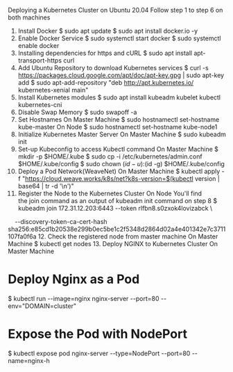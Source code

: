 Deploying a Kubernetes Cluster on Ubuntu 20.04
Follow step 1 to step 6 on both machines
1. Install Docker
$ sudo apt update
$ sudo apt install docker.io -y
2. Enable Docker Service
$ sudo systemctl start docker
$ sudo systemctl enable docker
3. Installing dependencies for https and cURL
$ sudo apt install apt-transport-https curl
4. Add Ubuntu Repository to download Kubernetes services
$ curl -s https://packages.cloud.google.com/apt/doc/apt-key.gpg | sudo apt-key add
$ sudo apt-add-repository "deb http://apt.kubernetes.io/ kubernetes-xenial main"
5. Install Kubernetes modules
$ sudo apt install kubeadm kubelet kubectl kubernetes-cni
6. Disable Swap Memory
$ sudo swapoff -a
7. Set Hostnames
On Master Machine
$ sudo hostnamectl set-hostname kube-master
On Node
$ sudo hostnamectl set-hostname kube-node1
8. Initialize Kubernetes Master Server
On Master Machine
$ sudo kubeadm init
9. Set-up Kubeconfig to access Kubectl command
On Master Machine
$ mkdir -p $HOME/.kube
$ sudo cp -i /etc/kubernetes/admin.conf $HOME/.kube/config
$ sudo chown $(id -u):$(id -g) $HOME/.kube/config
10. Deploy a Pod Network(WeaveNet)
On Master Machine
$ kubectl apply -f "https://cloud.weave.works/k8s/net?k8s-version=$(kubectl version | base64 | tr -d '\n')"
11. Register the Node to the Kubernetes Cluster
On Node You'll find the join command as an output of kubeadm init command on step 8
$ kubeadm join 172.31.12.203:6443 --token rlfbn8.s0zxok4lovizabck \

    --discovery-token-ca-cert-hash sha256:e85cd1b20538e299b0ec5be1c2f5348d2864d02a4e401342e7c3711107fa0f6a
12. Check the registered node from master machine
On Master Machine
$ kubectl get nodes
13. Deploy NGINX to Kubernetes Cluster
On Master Machine
# Deploy Nginx as a Pod
$ kubectl run --image=nginx nginx-server --port=80 --env="DOMAIN=cluster"
# Expose the Pod with NodePort
$ kubectl expose pod nginx-server --type=NodePort --port=80 --name=nginx-h
